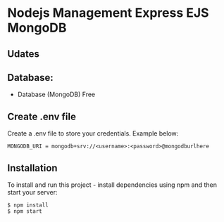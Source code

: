 # Nodejs Management Express EJS MongoDB

## Udates

## Database:

- Database (MongoDB) Free

## Create .env file

Create a .env file to store your credentials. Example below:

```
MONGODB_URI = mongodb+srv://<username>:<password>@mongodburlhere
```

## Installation

To install and run this project - install dependencies using npm and then start your server:

```
$ npm install
$ npm start
```
